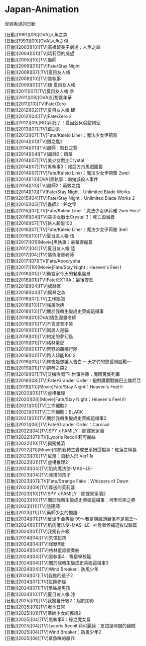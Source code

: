 # Japan-Animation
曾經看過的日動

[日動][1991][08][OVA]人魚之森<br>
[日動][1993][09][OVA]人魚之傷<br>
[日動][2003][10][TV]高橋留美子劇場：人魚之森<br>
[日動][2004][01][TV]瑪莉亞的凝望<br>
[日動][2005][10][TV]蟲師<br>
[日動][2006][01][TV]Fate/Stay Night<br>
[日動][2008][07][TV]夏目友人帳<br>
[日動][2008][10][TV]黑執事<br>
[日動][2009][01][TV]續 夏目友人帳<br>
[日動][2011][07][TV]夏目友人帳 參<br>
[日動][2011][08][OVA]幻想嘉年華<br>
[日動][2011][10][TV]Fate/Zero<br>
[日動][2012][02][TV]夏目友人帳 肆<br>
[日動][2012][04][TV]Fate/Zero 2<br>
[日動][2012][09][BD]拜託了！愛因茲貝倫諮詢室<br>
[日動][2013][07][TV]銀之匙<br>
[日動][2013][07][TV]Fate/Kaleid Liner：魔法少女伊莉雅<br>
[日動][2014][01][TV]銀之匙2<br>
[日動][2014][01][TV]蟲師：蝕日之翳<br>
[日動][2014][04][TV]蟲師2：續章<br>
[日動][2014][07][TV]美少女戰士Crystal<br>
[日動][2014][07][TV]黑執事3：諾亞方舟馬戲團篇<br>
[日動][2014][07][TV]Fate/Kaleid Liner：魔法少女伊莉雅 2wei!<br>
[日動][2014][10][OVA]黑執事：幽鬼城殺人事件<br>
[日動][2014][10][TV]蟲師2：荊棘之路<br>
[日動][2014][10][TV]Fate/Stay Night：Unlimited Blade Works<br>
[日動][2015][04][TV]Fate/Stay Night：Unlimited Blade Works 2<br>
[日動][2015][05][TV]蟲師2：鈴之雫<br>
[日動][2015][07][TV]Fate/Kaleid Liner：魔法少女伊莉雅 2wei Herz!<br>
[日動][2016][04][TV]美少女戰士Crystal 3：死亡毀滅者<br>
[日動][2016][07][TV]路人超能100<br>
[日動][2016][07][TV]Fate/Kaleid Liner：魔法少女伊莉雅 3rei!<br>
[日動][2016][10][TV]夏目友人帳 伍<br>
[日動][2017][01][Movie]黑執事：豪華客船篇<br>
[日動][2017][04][TV]夏目友人帳 陸<br>
[日動][2017][04][TV]情色漫畫老師<br>
[日動][2017][07][TV]Fate/Apocrypha<br>
[日動][2017][10][Movie]Fate/Stay Night：Heaven's Feel I<br>
[日動][2018][01][TV]衛宮家今天的餐桌風景<br>
[日動][2018][01][TV]Fate/EXTRA：最後安歌<br>
[日動][2018][04][TV]奴隸區<br>
[日動][2018][04][TV]鋼琴之森<br>
[日動][2018][07][TV]工作細胞<br>
[日動][2018][10][TV]強風吹拂<br>
[日動][2018][10][TV]關於我轉生變成史萊姆這檔事<br>
[日動][2019][01][OVA]情色漫畫老師<br>
[日動][2019][01][TV]不吉波普不笑<br>
[日動][2019][01][TV]同居人是貓<br>
[日動][2019][01][TV]約定的夢幻島<br>
[日動][2019][01][TV]格林筆記<br>
[日動][2019][01][TV]荒野的壽飛行隊<br>
[日動][2019][01][TV]路人超能100 2<br>
[日動][2019][01][TV]輝夜姬想讓人告白 ～天才們的戀愛頭腦戰～<br>
[日動][2019][01][TV]鋼琴之森2<br>
[日動][2019][07][TV]艾梅洛閣下II世事件簿：魔眼蒐集列車<br>
[日動][2019][08][TV]Fate/Grander Order：絕對魔獸戰線巴比倫尼亞<br>
[日動][2019][10][Movie]Fate/Stay Night：Heaven's Feel II<br>
[日動][2020][01][TV]虛構推理<br>
[日動][2020][08][Movie]Fate/Stay Night：Heaven's Feel III<br>
[日動][2021][01][TV]工作細胞2<br>
[日動][2021][01][TV]工作細胞：BLACK<br>
[日動][2021][01][TV]關於我轉生變成史萊姆這檔事2<br>
[日動][2021][06][TV]Fate/Grander Order：Carnival<br>
[日動][2022][04][TV]SPY x FAMILY：間諜家家酒<br>
[日動][2022][07][TV]Lycoris Recoil 莉可麗絲<br>
[日動][2022][10][TV]孤獨搖滾<br>
[日動][2022][11][Movie]關於我轉生變成史萊姆這檔事：紅蓮之絆篇<br>
[日動][2023][01][TV]尼爾：自動人形 Ver1.1a<br>
[日動][2023][01][TV]虛構推理2<br>
[日動][2023][04][TV]肌肉魔法使-MASHLE-<br>
[日動][2023][04][TV]我推的孩子<br>
[日動][2023][07][TV]Fate/Strange Fake：Whispers of Dawn<br>
[日動][2023][09][TV]葬送的芙莉蓮<br>
[日動][2023][10][TV]SPY x FAMILY：間諜家家酒2<br>
[日動][2023][10][TV]關於我轉生變成史萊姆這檔事：柯里烏斯之夢<br>
[日動][2023][11][TV]陰陽師<br>
[日動][2023][11][TV]藥師少女的獨語<br>
[日動][2024][01][TV]反派千金等級 99～我是隱藏頭目但不是魔王～<br>
[日動][2024][01][TV]肌肉魔法使-MASHLE- 神覺者候補選拔試驗篇<br>
[日動][2024][01][TV]我獨自升級<br>
[日動][2024][04][TV]失憶投捕<br>
[日動][2024][04][TV]怪獸8號<br>
[日動][2024][04][TV]格林童話變奏曲<br>
[日動][2024][04][TV]黑執事4：寄宿學校篇<br>
[日動][2024][04][TV]關於我轉生變成史萊姆這檔事3<br>
[日動][2024][04][TV]Wind Breaker：防風少年<br>
[日動][2024][07][TV]我推的孩子2<br>
[日動][2024][07][TV]拉麵赤貓<br>
[日動][2024][07][TV]學姊是男孩<br>
[日動][2024][10][TV]夏目友人帳 漆<br>
[日動][2025][01][TV]我獨自升級2：起於闇影<br>
[日動][2025][01][TV]坂本日常<br>
[日動][2025][01][TV]藥師少女的獨語2<br>
[日動][2025][04][TV]黑執事5：綠之魔女篇<br>
[日動][2025][04][TV]Lycoris Recoil 莉可麗絲：友誼是時間的竊賊<br>
[日動][2025][04][TV]Wind Breaker：防風少年2<br>
[日動][2025][06][TV]章魚嗶的原罪<br>
